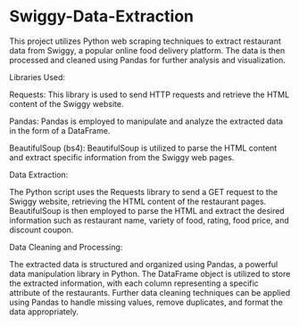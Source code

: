 # Swiggy-Data-Extraction
This project utilizes Python web scraping techniques to extract restaurant data from Swiggy, a popular online food delivery platform. The data is then processed and cleaned using Pandas for further analysis and visualization.

Libraries Used:

Requests: This library is used to send HTTP requests and retrieve the HTML content of the Swiggy website.

Pandas: Pandas is employed to manipulate and analyze the extracted data in the form of a DataFrame.

BeautifulSoup (bs4): BeautifulSoup is utilized to parse the HTML content and extract specific information from the Swiggy web pages.




Data Extraction:

The Python script uses the Requests library to send a GET request to the Swiggy website, retrieving the HTML content of the restaurant pages. BeautifulSoup is then employed to parse the HTML and extract the desired information such as restaurant name, variety of food, rating, food price, and discount coupon.




Data Cleaning and Processing:

The extracted data is structured and organized using Pandas, a powerful data manipulation library in Python. The DataFrame object is utilized to store the extracted information, with each column representing a specific attribute of the restaurants. Further data cleaning techniques can be applied using Pandas to handle missing values, remove duplicates, and format the data appropriately.

